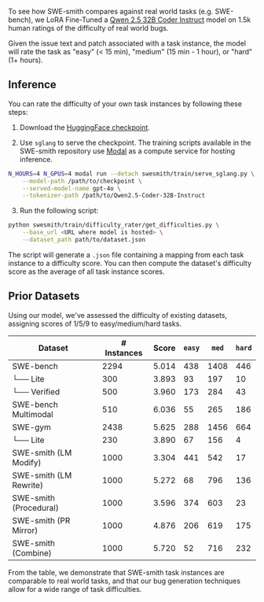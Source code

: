 To see how SWE-smith compares against real world tasks (e.g. SWE-bench), we LoRA Fine-Tuned a [Qwen 2.5 32B Coder Instruct](https://github.com/QwenLM/Qwen2.5-Coder) model on 1.5k human ratings of the difficulty of real world bugs.

Given the issue text and patch associated with a task instance, the model will rate the task as "easy" (< 15 min), "medium" (15 min - 1 hour), or "hard" (1+ hours).

## Inference

You can rate the difficulty of your own task instances by following these steps:

1. Download the [HuggingFace checkpoint]().

2. Use `sglang` to serve the checkpoint. The training scripts available in the SWE-smith repository use [Modal](https://modal.com/) as a compute service for hosting inference.

```bash
N_HOURS=4 N_GPUS=4 modal run --detach swesmith/train/serve_sglang.py \
    --model-path /path/to/checkpoint \
    --served-model-name gpt-4o \
    --tokenizer-path /path/to/Qwen2.5-Coder-32B-Instruct
```

3. Run the following script:

```bash
python swesmith/train/difficulty_rater/get_difficulties.py \
    --base_url <URL where model is hosted> \
    --dataset_path path/to/dataset.json
```

The script will generate a `.json` file containing a mapping from each task instance to a difficulty score.
You can then compute the dataset's difficulty score as the average of all task instance scores.

## Prior Datasets

Using our model, we've assessed the difficulty of existing datasets, assigning scores of 1/5/9 to easy/medium/hard tasks.

| Dataset                | # Instances | Score  | `easy` | `med` | `hard` |
|------------------------|-------------|--------|--------|-------|--------|
| SWE-bench              | 2294        | 5.014  | 438    | 1408  | 446    |
| └── Lite               | 300         | 3.893  | 93     | 197   | 10     |
| └── Verified           | 500         | 3.960  | 173    | 284   | 43     |
| SWE-bench Multimodal   | 510         | 6.036  | 55     | 265   | 186    |
| SWE-gym                | 2438        | 5.625  | 288    | 1456  | 664    |
| └── Lite               | 230         | 3.890  | 67     | 156   | 4      |
| SWE-smith (LM Modify)  | 1000        | 3.304  | 441    | 542   | 17     |
| SWE-smith (LM Rewrite) | 1000        | 5.272  | 68     | 796   | 136    |
| SWE-smith (Procedural) | 1000        | 3.596  | 374    | 603   | 23     |
| SWE-smith (PR Mirror)  | 1000        | 4.876  | 206    | 619   | 175    |
| SWE-smith (Combine)    | 1000        | 5.720  | 52     | 716   | 232    |

From the table, we demonstrate that SWE-smith task instances are comparable to real world tasks, and that our bug generation techniques allow for a wide range of task difficulties.
